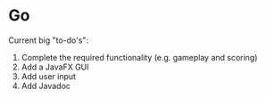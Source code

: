 # Go

Current big "to-do's":

1. Complete the required functionality (e.g. gameplay and scoring)
2. Add a JavaFX GUI
3. Add user input
4. Add Javadoc
